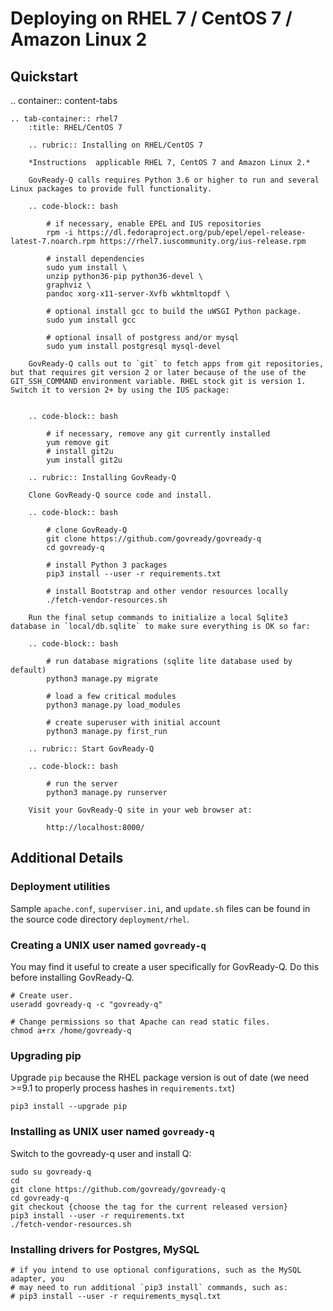 # Deploying on RHEL 7 / CentOS 7 / Amazon Linux 2

## Quickstart

.. container:: content-tabs

    .. tab-container:: rhel7
        :title: RHEL/CentOS 7

        .. rubric:: Installing on RHEL/CentOS 7
        
        *Instructions  applicable RHEL 7, CentOS 7 and Amazon Linux 2.*

        GovReady-Q calls requires Python 3.6 or higher to run and several Linux packages to provide full functionality.

        .. code-block:: bash

            # if necessary, enable EPEL and IUS repositories
            rpm -i https://dl.fedoraproject.org/pub/epel/epel-release-latest-7.noarch.rpm https://rhel7.iuscommunity.org/ius-release.rpm

            # install dependencies
            sudo yum install \
            unzip python36-pip python36-devel \
            graphviz \
            pandoc xorg-x11-server-Xvfb wkhtmltopdf \

            # optional install gcc to build the uWSGI Python package.
            sudo yum install gcc

            # optional insall of postgress and/or mysql
            sudo yum install postgresql mysql-devel

        GovReady-Q calls out to `git` to fetch apps from git repositories, but that requires git version 2 or later because of the use of the GIT_SSH_COMMAND environment variable. RHEL stock git is version 1. Switch it to version 2+ by using the IUS package:


        .. code-block:: bash

            # if necessary, remove any git currently installed
            yum remove git
            # install git2u
            yum install git2u

        .. rubric:: Installing GovReady-Q
        
        Clone GovReady-Q source code and install.

        .. code-block:: bash

            # clone GovReady-Q
            git clone https://github.com/govready/govready-q
            cd govready-q

            # install Python 3 packages
            pip3 install --user -r requirements.txt

            # install Bootstrap and other vendor resources locally
            ./fetch-vendor-resources.sh

        Run the final setup commands to initialize a local Sqlite3 database in `local/db.sqlite` to make sure everything is OK so far:

        .. code-block:: bash

            # run database migrations (sqlite lite database used by default)
            python3 manage.py migrate

            # load a few critical modules
            python3 manage.py load_modules

            # create superuser with initial account
            python3 manage.py first_run

        .. rubric:: Start GovReady-Q

        .. code-block:: bash

            # run the server
            python3 manage.py runserver

        Visit your GovReady-Q site in your web browser at:

            http://localhost:8000/

## Additional Details
<!-- Please update the project's Vagrantfile when revising these instructions. -->

### Deployment utilities

Sample `apache.conf`, `superviser.ini`, and `update.sh` files can be found in the source code directory `deployment/rhel`.

### Creating a UNIX user named `govready-q`

You may find it useful to create a user specifically for GovReady-Q. Do this before installing GovReady-Q.

    # Create user.
    useradd govready-q -c "govready-q"
    
    # Change permissions so that Apache can read static files.
    chmod a+rx /home/govready-q

### Upgrading pip

Upgrade `pip` because the RHEL package version is out of date (we need >=9.1 to properly process hashes in `requirements.txt`)

    pip3 install --upgrade pip

### Installing as UNIX user named `govready-q`

Switch to the govready-q user and install Q:

    sudo su govready-q
    cd
    git clone https://github.com/govready/govready-q
    cd govready-q
    git checkout {choose the tag for the current released version}
    pip3 install --user -r requirements.txt
    ./fetch-vendor-resources.sh

### Installing drivers for Postgres, MySQL

    # if you intend to use optional configurations, such as the MySQL adapter, you
    # may need to run additional `pip3 install` commands, such as:
    # pip3 install --user -r requirements_mysql.txt
